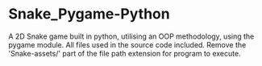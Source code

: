 # Snake_Pygame-Python
A 2D Snake game built in python, utilising an OOP methodology, using the pygame module.
All files used in the source code included. Remove the 'Snake-assets/' part of the file path extension for program to execute.
